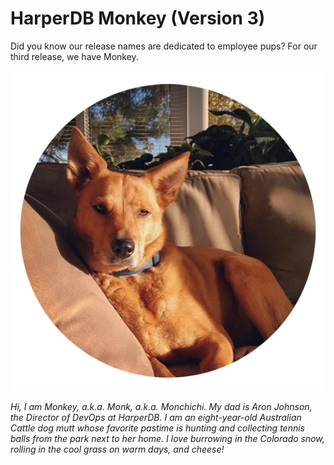 # HarperDB Monkey (Version 3)

Did you know our release names are dedicated to employee pups? For our third release, we have Monkey.

![picture of tan dog](../../../images/dogs/monkey.webp)

_Hi, I am Monkey, a.k.a. Monk, a.k.a. Monchichi. My dad is Aron Johnson, the Director of DevOps at HarperDB. I am an eight-year-old Australian Cattle dog mutt whose favorite pastime is hunting and collecting tennis balls from the park next to her home. I love burrowing in the Colorado snow, rolling in the cool grass on warm days, and cheese!_
